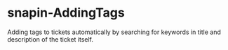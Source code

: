 # snapin-AddingTags
Adding tags to tickets automatically by searching for keywords in title and description of the ticket itself.
